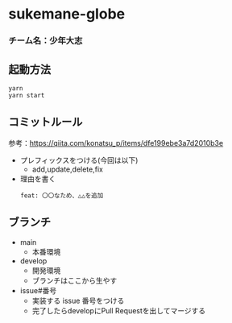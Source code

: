 # sukemane-globe

### チーム名：少年大志

## 起動方法
```
yarn
yarn start
```

## コミットルール
参考：https://qiita.com/konatsu_p/items/dfe199ebe3a7d2010b3e
- プレフィックスをつける(今回は以下)
  - add,update,delete,fix
- 理由を書く
  ```
  feat: 〇〇なため、△△を追加
  ```
  
## ブランチ
- main
  - 本番環境
- develop
  - 開発環境
  - ブランチはここから生やす
- issue#番号
  - 実装する issue 番号をつける
  - 完了したらdevelopにPull Requestを出してマージする
